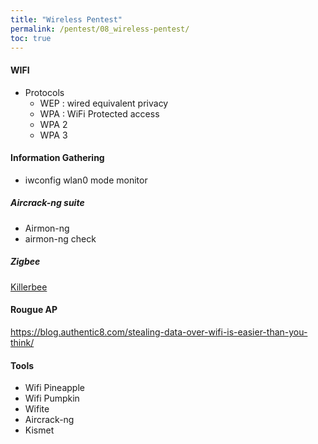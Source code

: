 ```yaml
---
title: "Wireless Pentest"
permalink: /pentest/08_wireless-pentest/
toc: true
---
```

#### WIFI
- Protocols
  - WEP : wired equivalent privacy
  - WPA : WiFi Protected access 
  - WPA 2
  - WPA 3
  
#### Information Gathering 
- iwconfig wlan0 mode monitor
##### Aircrack-ng suite
- Airmon-ng
- airmon-ng check

##### Zigbee
[Killerbee](https://github.com/riverloopsec/killerbee)


#### Rougue AP
https://blog.authentic8.com/stealing-data-over-wifi-is-easier-than-you-think/


#### Tools
- Wifi Pineapple
- Wifi Pumpkin
- Wifite
- Aircrack-ng
- Kismet

